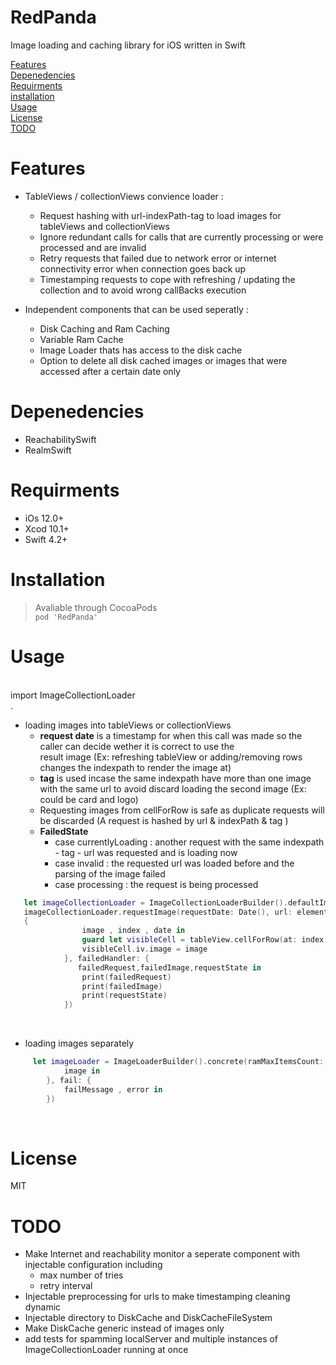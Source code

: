 # RedPanda
Image loading and caching library for iOS written in Swift

[Features](#Features)  
[Depenedencies](#Depenedencies)  
[Requirments](#Requirments)  
[installation](#installation)  
[Usage](#Usage)  
[License](#License)  
[TODO](#TODO)  



# Features
   * TableViews / collectionViews convience loader :
      - Request hashing with url-indexPath-tag to load images for tableViews and collectionViews 
      - Ignore redundant calls for calls that are currently processing or were processed and are invalid 
      - Retry requests that failed due to network error or internet connectivity error when connection goes back up
      - Timestamping requests to cope with refreshing / updating the collection and to avoid wrong callBacks execution
      
   * Independent components that can be used seperatly :    
        - Disk Caching and Ram Caching 
        - Variable Ram Cache 
        - Image Loader thats has access to the disk cache 
        - Option to delete all disk cached images or images that were accessed after a certain date only 
# Depenedencies 
  * ReachabilitySwift
  * RealmSwift 
  
  
# Requirments
  * iOs 12.0+
  * Xcod 10.1+
  * Swift 4.2+

# Installation
 > Avaliable through CocoaPods  
  ``` pod 'RedPanda' ```
# Usage
  <br/>
     import ImageCollectionLoader
  <br/>. 
  
* loading images into tableViews or collectionViews
  - __request date__ is a timestamp for when this call was made so the caller can decide wether it is  correct to use the  
     result image (Ex: refreshing tableView or adding/removing rows changes the indexpath to render the image at)  
  - __tag__ is used incase the same indexpath have more than one image with the same url to avoid discard loading the second 
    image (Ex: could be card and logo)   
  - Requesting images from cellForRow is safe as duplicate requests will be discarded (A request is hashed by url & 
    indexPath & tag ) 
  - __FailedState__ 
    + case currentlyLoading : another request with the same indexpath - tag - url was requested and is loading now
    + case invalid : the requested url was loaded before and the parsing of the image failed
    + case processing : the request is being processed
    
```swift
   let imageCollectionLoader = ImageCollectionLoaderBuilder().defaultImp(ramMaxItemsCount: 60)
   imageCollectionLoader.requestImage(requestDate: Date(), url: element, indexPath: indexPath, tag: "card", successHandler:         
   {
                image , index , date in
                guard let visibleCell = tableView.cellForRow(at: index) as? cell else {return}
                visibleCell.iv.image = image
            }, failedHandler: {
               failedRequest,failedImage,requestState in
                print(failedRequest)
                print(failedImage)
                print(requestState)
            })
```
<br/>  

  * loading images separately

```swift
     let imageLoader = ImageLoaderBuilder().concrete(ramMaxItemsCount: 50).getImageFrom(urlString: "testUrl", completion: {
            image in
        }, fail: {
            failMessage , error in 
        })
```

<br/>

# License
  MIT

# TODO
   
  - Make Internet and reachability monitor a seperate component with injectable configuration including
    + max number of tries 
    + retry interval
  - Injectable preprocessing for urls to make timestamping cleaning dynamic 
  - Injectable directory to DiskCache and DiskCacheFileSystem 
  - Make DiskCache generic instead of images only
  - add tests for spamming localServer and multiple instances of ImageCollectionLoader running at once
     
